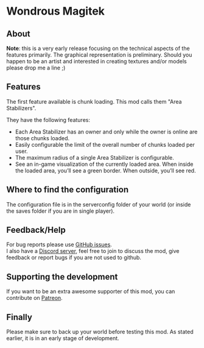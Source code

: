 # Wondrous Magitek

## About

**Note**: this is a very early release focusing on the technical aspects of the features primarily. The graphical representation is preliminary. Should you happen to be an artist and interested in creating textures and/or models please drop me a line ;)

## Features

The first feature available is chunk loading. This mod calls them "Area Stabilizers".

They have the following features:
- Each Area Stabilizer has an owner and only while the owner is online are those chunks loaded.
- Easily configurable the limit of the overall number of chunks loaded per user.
- The maximum radius of a single Area Stabilizer is configurable.
- See an in-game visualization of the currently loaded area. When inside the loaded area, you’ll see a green border. When outside, you’ll see red.

## Where to find the configuration
The configuration file is in the serverconfig folder of your world (or inside the saves folder if you are in single player).

## Feedback/Help
For bug reports please use <a href="https://github.com/GeldornOfDragonhill/Wondrous-Magitek/issues">GitHub issues</a>.<br/>
I also have a <a href="https://discord.gg/ArSUePa" target="_blank">Discord server</a>, feel free to join to discuss the mod, give feedback or report bugs if you are not used to github.

## Supporting the development
If you want to be an extra awesome supporter of this mod, you can contribute on <a href="https://www.patreon.com/GeldornOfDragonhill" target="_blank">Patreon</a>.

## Finally
Please make sure to back up your world before testing this mod. As stated earlier, it is in an early stage of development.
